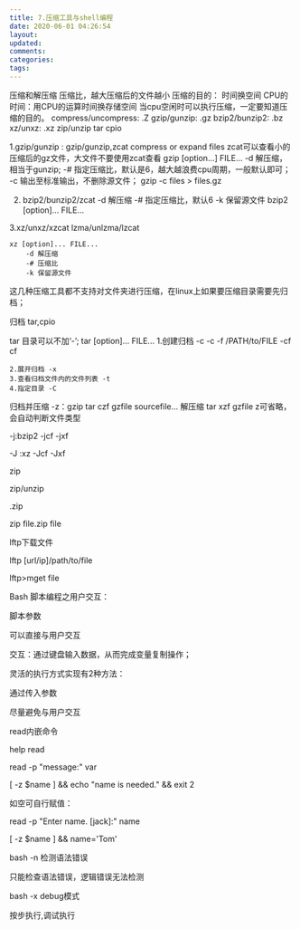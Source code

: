 ```yaml
---
title: 7.压缩工具与shell编程
date: 2020-06-01 04:26:54
layout:
updated:
comments:
categories:
tags:
---
```


压缩和解压缩
压缩比，越大压缩后的文件越小
压缩的目的：
时间换空间
CPU的时间：用CPU的运算时间换存储空间
当cpu空闲时可以执行压缩，一定要知道压缩的目的。
compress/uncompress: .Z
gzip/gunzip: .gz
bzip2/bunzip2: .bz
xz/unxz: .xz
zip/unzip
tar
cpio

1.gzip/gunzip :
    gzip/gunzip,zcat compress or expand files
    zcat可以查看小的压缩后的gz文件，大文件不要使用zcat查看
    gzip [option...] FILE...
    -d 解压缩，相当于gunzip;
    -# 指定压缩比，默认是6，越大越浪费cpu周期，一般默认即可；
    -c 输出至标准输出，不删除源文件；
        gzip -c files > files.gz

2. bzip2/bunzip2/zcat
    -d 解压缩
    -# 指定压缩比，默认6
    -k 保留源文件
    bzip2 [option]... FILE...

3.xz/unxz/xzcat
lzma/unlzma/lzcat

    xz [option]... FILE...
        -d 解压缩
        -# 压缩比
        -k 保留源文件

这几种压缩工具都不支持对文件夹进行压缩，在linux上如果要压缩目录需要先归档；

归档 tar,cpio

tar 目录可以不加‘-’;
    tar [option]... FILE...
    1.创建归档 -c
        -c -f /PATH/to/FILE
        -cf
        cf

    2.展开归档 -x
    3.查看归档文件内的文件列表 -t
    4.指定目录 -C
归档并压缩
-z：gzip
tar czf gzfile sourcefile...
解压缩
tar xzf gzfile
z可省略，会自动判断文件类型

-j:bzip2
-jcf
-jxf

-J :xz
-Jcf
-Jxf

zip

zip/unzip

.zip

zip file.zip file

lftp下载文件

lftp [url/ip]/path/to/file

lftp>mget file



Bash 脚本编程之用户交互：

脚本参数

可以直接与用户交互

交互：通过键盘输入数据，从而完成变量复制操作；

灵活的执行方式实现有2种方法：

通过传入参数

尽量避免与用户交互

read内嵌命令

help read

read -p "message:" var

[ -z $name ] && echo "name is needed." && exit 2

如空可自行赋值：

read -p "Enter name. [jack]:" name

[ -z $name ] && name='Tom'  



bash -n 检测语法错误

只能检查语法错误，逻辑错误无法检测

bash -x debug模式

按步执行,调试执行




